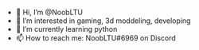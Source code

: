- 👋 Hi, I’m @NoobLTU
- 👀 I’m interested in gaming, 3d moddeling, developing
- 🌱 I’m currently learning python
- 📫 How to reach me: NoobLTU#6969 on Discord

<!---
NoobLTU/NoobLTU is a ✨ special ✨ repository because its `README.md` (this file) appears on your GitHub profile.
You can click the Preview link to take a look at your changes.
--->
